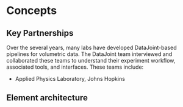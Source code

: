 # Concepts


<!-- ## BossDB Data -->

## Key Partnerships

Over the several years, many labs have developed DataJoint-based pipelines for volumetric
data. The DataJoint team interviewed and collaborated these teams to
understand their experiment workflow, associated tools, and interfaces. These teams
include:

- Applied Physics Laboratory, Johns Hopkins

## Element architecture

<!--![element bossdb diagram](https://raw.githubusercontent.com/datajoint/element-bossdb/images/volume_diagram.svg)-->

<!-- ### `volume` schema ([API docs](./api/element_volume/volume/))

| Table                 | Description                                                 |
| ------------------    | ------------------------------------------------------------|
| Example               | Description.                                                | -->

